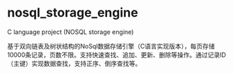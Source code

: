 # nosql_storage_engine
C language project (NOSQL storage engine)

基于双向链表及树状结构的NoSql数据存储引擎（C语言实现版本），每页存储10000条记录，页数不限。支持快速查找、追加、更新、删除等操作。通过记录ID（主键）实现数据查找，支持正序、倒序查找等。
